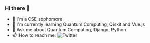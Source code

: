 ### Hi there 👋
- 🔭 I’m a CSE sophomore
- 🌱 I’m currently learning Quantum Computing, Qiskit and Vue.js
- 💬 Ask me about Quantum Computing, Django, Python
- 📫 How to reach me: ![Twitter](https://twitter.com/thetronjohnson)

<!--
**thetronjohnson/thetronjohnson** is a ✨ _special_ ✨ repository because its `README.md` (this file) appears on your GitHub profile.

Here are some ideas to get you started:

- 🔭 I’m a CSE sophomore
- 🌱 I’m currently learning Quantum Computing, Qiskit and Vue.js
- 👯 I’m looking to collaborate on ...
- 🤔 I’m looking for help with ...
- 💬 Ask me about Quantum Computing, Django, Python
- 📫 How to reach me: ![Twitter](https://twitter.com/thetronjohnson)
- 😄 Pronouns: ...
- ⚡ Fun fact: ...
-->
